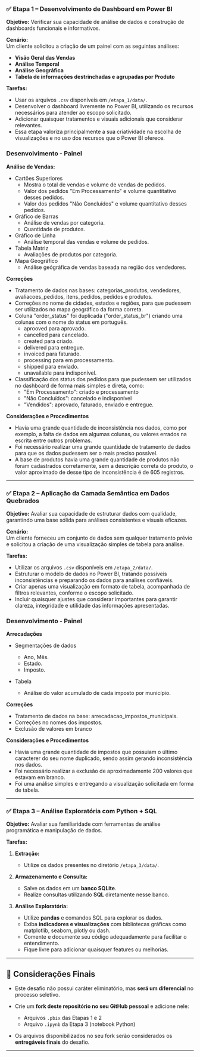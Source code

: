 ### ✅ Etapa 1 – Desenvolvimento de Dashboard em Power BI

**Objetivo:** Verificar sua capacidade de análise de dados e construção de dashboards funcionais e informativos.

**Cenário:**  
Um cliente solicitou a criação de um painel com as seguintes análises:

- **Visão Geral das Vendas**
- **Análise Temporal**
- **Análise Geográfica**
- **Tabela de informações destrinchadas e agrupadas por Produto**

**Tarefas:**

- Usar os arquivos `.csv` disponíveis em `/etapa_1/data/`.
- Desenvolver o dashboard livremente no Power BI, utilizando os recursos necessários para atender ao escopo solicitado.
- Adicionar quaisquer tratamentos e visuais adicionais que considerar relevantes.
- Essa etapa valoriza principalmente a sua criatividade na escolha de visualizações e no uso dos recursos que o Power BI oferece.

### Desenvolvimento - Painel

**Análise de Vendas:** 
   - Cartões Superiores
      - Mostra o total de vendas e volume de vendas de pedidos.
      - Valor dos pedidos "Em Processamento" e volume quantitativo desses pedidos.
      - Valor dos pedidos "Não Concluídos" e volume quantitativo desses pedidos.
   - Gráfico de Barras
      - Análise de vendas por categoria.
      - Quantidade de produtos.
   - Gráfico de Linha
      - Análise temporal das vendas e volume de pedidos.
   - Tabela Matriz
      - Avaliações de produtos por categoria.
   - Mapa Geográfico
      - Análise geógráfica de vendas baseada na região dos vendedores.

**Correções**
   - Tratamento de dados nas bases: categorias_produtos, vendedores, avaliacoes_pedidos, itens_pedidos, pedidos e produtos.
   - Correções no nome de cidades, estados e regiões, para que pudessem ser utilizados no mapa geográfico da forma correta.
   - Coluna "order_status" foi duplicada ("order_status_br") criando uma colunas com o nome do status em português.
      - aprooved para aprovado.
      - cancelled para cancelado.
      - created para criado.
      - delivered para entregue.
      - invoiced para faturado.
      - processing para em processamento.
      - shipped para enviado.
      - unavailable para indisponível.
   - Classificação dos status dos pedidos para que pudessem ser utilizados no dashboard de forma mais simples e direta, como:
      - "Em Processamento": criado e processamento 
      - "Não Concluídos": cancelado e indisponível
      - "Vendidos": aprovado, faturado, enviado e entregue.

**Considerações e Procedimentos**
   - Havia uma grande quantidade de inconsistência nos dados, como por exemplo, a falta de dados em algumas colunas, ou valores errados na escrita entre outros problemas.
   - Foi necessário realizar uma grande quantidade de tratamento de dados para que os dados pudessem ser o mais preciso possível.
   - A base de produtos havia uma grande quantidade de produtos não foram cadastrados corretamente, sem a descrição correta do produto, o valor aproximado de desse tipo de inconsistência é de 605 registros.
---

### ✅ Etapa 2 – Aplicação da Camada Semântica em Dados Quebrados

**Objetivo:** Avaliar sua capacidade de estruturar dados com qualidade, garantindo uma base sólida para análises consistentes e visuais eficazes.

**Cenário:**  
Um cliente forneceu um conjunto de dados sem qualquer tratamento prévio e solicitou a criação de uma visualização simples de tabela para análise.

**Tarefas:**

- Utilizar os arquivos `.csv` disponíveis em `/etapa_2/data/`.
- Estruturar o modelo de dados no Power BI, tratando possíveis inconsistências e preparando os dados para análises confiáveis.
- Criar apenas uma visualização em formato de tabela, acompanhada de filtros relevantes, conforme o escopo solicitado.
- Incluir quaisquer ajustes que considerar importantes para garantir clareza, integridade e utilidade das informações apresentadas.


### Desenvolvimento - Painel

**Arrecadações** 
   - Segmentações de dados
      - Ano, Mês.
      - Estado.
      - Imposto.

   - Tabela
      - Análise do valor acumulado de cada imposto por município.

**Correções**
   - Tratamento de dados na base: arrecadacao_impostos_municipais.
   - Correções no nomes dos impostos.
   - Exclusão de valores em branco

**Considerações e Procedimentos**
   - Havia uma grande quantidade de impostos que possuiam o último caracterer do seu nome duplicado, sendo assim gerando inconsistência nos dados.
   - Foi necessário realizar a exclusão de aproximadamente 200 valores que estavam em branco.
   - Foi uma análise simples e entregando a visualização solicitada em forma de tabela.
---

### ✅ Etapa 3 – Análise Exploratória com Python + SQL

**Objetivo:** Avaliar sua familiaridade com ferramentas de análise programática e manipulação de dados.

**Tarefas:**

1. **Extração:**
   - Utilize os dados presentes no diretório `/etapa_3/data/`.

2. **Armazenamento e Consulta:**
   - Salve os dados em um **banco SQLite**.
   - Realize consultas utilizando **SQL** diretamente nesse banco.

3. **Análise Exploratória:**
   - Utilize **pandas** e comandos SQL para explorar os dados.
   - Exiba **indicadores e visualizações** com bibliotecas gráficas como matplotlib, seaborn, plotly ou dash.
   - Comente e documente seu código adequadamente para facilitar o entendimento.
   - Fique livre para adicionar quaisquer features ou melhorias.

---

## 📌 Considerações Finais

- Este desafio não possui caráter eliminatório, mas **será um diferencial** no processo seletivo.
- Crie um **fork deste repositório no seu GitHub pessoal** e adicione nele:
  - Arquivos `.pbix` das Etapas 1 e 2
  - Arquivo `.ipynb` da Etapa 3 (notebook Python)

- Os arquivos disponibilizados no seu fork serão considerados os **entregáveis finais** do desafio.

---
